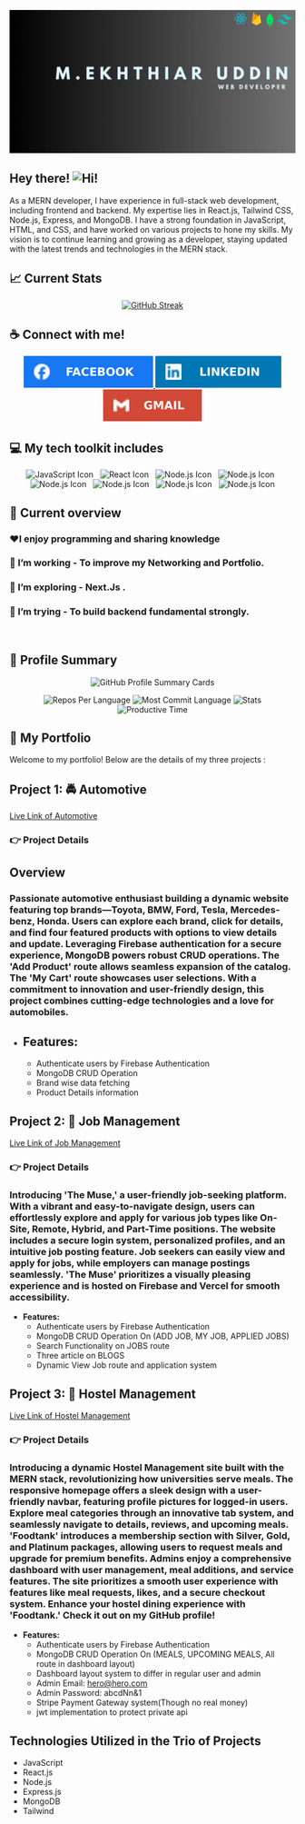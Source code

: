 

![Banner !](/assets/M.ekhthiar%20uddin.jpg "banner")

## Hey there!  <img src="https://raw.githubusercontent.com/learnwithsumit/learnwithsumit/main/assets/hello.gif" alt="Hi!" width="30"/>

As a MERN developer, I have experience in full-stack web development, including frontend and backend. My expertise lies in React.js, Tailwind CSS, Node.js, Express, and MongoDB. I have a strong foundation in JavaScript, HTML, and CSS, and have worked on various projects to hone my skills. My vision is to continue learning and growing as a developer, staying updated with the latest trends and technologies in the MERN stack.

## 📈 Current Stats
 
<p align="center">
  <a href="https://git.io/streak-stats">
    <img src="https://github-readme-streak-stats.herokuapp.com?user=Niloy11111&theme=dracula" alt="GitHub Streak" />
  </a>
</p>




## ☕ Connect with me! <br>

<p align="center">
  <a href="https://www.facebook.com/ektiar.niloy">
    <img src="/assets/facebook.svg" alt="Facebook Icon" title="Facebook icon with link">
  </a>
  <a href="https://www.linkedin.com/in/m-ekhthiar-uddin-a5bb79229/">
    <img src="/assets/linkedin.svg" alt="LinkedIn Icon" title="LinkedIn icon with link">
  </a>
  <a href="mailto:ektiaruddinniloy859@gmail.com">
    <img src="/assets/gmail.svg" alt="Gmail Icon" title="Gmail icon">
  </a>
</p>


## 💻 My tech toolkit includes <br>

<p align="center">
  <img src="https://user-images.githubusercontent.com/25181517/117447155-6a868a00-af3d-11eb-9cfe-245df15c9f3f.png" alt="JavaScript Icon" width="40">&nbsp;&nbsp;
  <img src="https://user-images.githubusercontent.com/25181517/183897015-94a058a6-b86e-4e42-a37f-bf92061753e5.png" alt="React Icon" width="40">&nbsp;&nbsp;
  <img src="https://user-images.githubusercontent.com/25181517/183568594-85e280a7-0d7e-4d1a-9028-c8c2209e073c.png" alt="Node.js Icon" width="40">&nbsp;&nbsp;
  <img src="https://user-images.githubusercontent.com/25181517/183859966-a3462d8d-1bc7-4880-b353-e2cbed900ed6.png" alt="Node.js Icon" width="40">&nbsp;&nbsp;
  <img src="https://user-images.githubusercontent.com/25181517/182884177-d48a8579-2cd0-447a-b9a6-ffc7cb02560e.png" alt="Node.js Icon" width="40">&nbsp;&nbsp;
  <img src="https://user-images.githubusercontent.com/25181517/202896760-337261ed-ee92-4979-84c4-d4b829c7355d.png" alt="Node.js Icon" width="40">&nbsp;&nbsp;
  <img src="https://user-images.githubusercontent.com/25181517/192108891-d86b6220-e232-423a-bf5f-90903e6887c3.png" alt="Node.js Icon" width="40">&nbsp;&nbsp;
  <img src="https://user-images.githubusercontent.com/25181517/189716855-2c69ca7a-5149-4647-936d-780610911353.png" alt="Node.js Icon" width="40">
</p>


 
## 👀 Current overview
### ♥️I enjoy programming and sharing knowledge
### 🔭 I’m working - To improve my Networking and Portfolio.
### 🌱 I’m exploring - Next.Js .
### 🤔 I’m trying - To build backend fundamental strongly.

<br>

## 👤 Profile Summary

<p align="center">
  <img src="http://github-profile-summary-cards.vercel.app/api/cards/profile-details?username=Niloy11111&theme=dracula" alt="GitHub Profile Summary Cards">
</p>

<p align="center">
  <img src="http://github-profile-summary-cards.vercel.app/api/cards/repos-per-language?username=Niloy11111&theme=dracula" alt="Repos Per Language">
  <img src="http://github-profile-summary-cards.vercel.app/api/cards/most-commit-language?username=Niloy11111&theme=dracula" alt="Most Commit Language">
  <img src="http://github-profile-summary-cards.vercel.app/api/cards/stats?username=Niloy11111&theme=dracula" alt="Stats">
  <img src="http://github-profile-summary-cards.vercel.app/api/cards/productive-time?username=Niloy11111&theme=dracula" alt="Productive Time">
</p>


## 🌺 My Portfolio

Welcome to my portfolio! Below are the details of my three projects :

## Project 1: 🚔  Automotive 

[Live Link of Automotive](https://automotive-636cc.web.app/)

### 👉 Project Details

## Overview 
### Passionate automotive enthusiast building a dynamic website featuring top brands—Toyota, BMW, Ford, Tesla, Mercedes-benz, Honda. Users can explore each brand, click for details, and find four featured products with options to view details and update. Leveraging Firebase authentication for a secure experience, MongoDB powers robust CRUD operations. The 'Add Product' route allows seamless expansion of the catalog. The 'My Cart' route showcases user selections. With a commitment to innovation and user-friendly design, this project combines cutting-edge technologies and a love for automobiles.

- **Features:**
  -
  - Authenticate users by Firebase Authentication
  - MongoDB CRUD Operation 
  - Brand wise data fetching 
  - Product Details information 

## Project 2: 👮 Job Management

[Live Link of Job Management](https://job-management-58f60.web.app/)

### 👉 Project Details

### Introducing 'The Muse,' a user-friendly job-seeking platform. With a vibrant and easy-to-navigate design, users can effortlessly explore and apply for various job types like On-Site, Remote, Hybrid, and Part-Time positions. The website includes a secure login system, personalized profiles, and an intuitive job posting feature. Job seekers can easily view and apply for jobs, while employers can manage postings seamlessly. 'The Muse' prioritizes a visually pleasing experience and is hosted on Firebase and Vercel for smooth accessibility. 

- **Features:**
  - Authenticate users by Firebase Authentication
  - MongoDB CRUD Operation On (ADD JOB, MY JOB, APPLIED JOBS)
  - Search Functionality on JOBS route 
  - Three article on BLOGS 
  - Dynamic View Job route and application system 

## Project 3: 👭 Hostel Management

[Live Link of Hostel Management](https://hostel-management-8210c.web.app/)

### 👉 Project Details

### Introducing a dynamic Hostel Management site built with the MERN stack, revolutionizing how universities serve meals. The responsive homepage offers a sleek design with a user-friendly navbar, featuring profile pictures for logged-in users. Explore meal categories through an innovative tab system, and seamlessly navigate to details, reviews, and upcoming meals. 'Foodtank' introduces a membership section with Silver, Gold, and Platinum packages, allowing users to request meals and upgrade for premium benefits. Admins enjoy a comprehensive dashboard with user management, meal additions, and service features. The site prioritizes a smooth user experience with features like meal requests, likes, and a secure checkout system. Enhance your hostel dining experience with 'Foodtank.' Check it out on my GitHub profile!

- **Features:**
  - Authenticate users by Firebase Authentication
  - MongoDB CRUD Operation On (MEALS, UPCOMING MEALS, All route in dashboard layout)
  - Dashboard layout system to differ in regular user and admin
  - Admin Email: hero@hero.com
  - Admin Password: abcdNn&1 
  - Stripe Payment Gateway system(Though no real money)
  - jwt implementation to protect private api 
## Technologies Utilized in the Trio of Projects
- JavaScript
- React.js
- Node.js
- Express.js
- MongoDB
- Tailwind 




<!--
**Niloy11111/Niloy11111** is a ✨ _special_ ✨ repository because its `README.md` (this file) appears on your GitHub profile.

Here are some ideas to get you started:

- 🔭 I’m currently working on ...
- 🌱 I’m currently learning ...
- 👯 I’m looking to collaborate on ...
- 🤔 I’m looking for help with ...
- 💬 Ask me about ...
- 📫 How to reach me: ...
- 😄 Pronouns: ...
- ⚡ Fun fact: ...
-->
